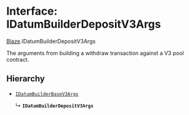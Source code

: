 # Interface: IDatumBuilderDepositV3Args

[Blaze](../modules/Blaze.md).IDatumBuilderDepositV3Args

The arguments from building a withdraw transaction against
a V3 pool contract.

## Hierarchy

- [`IDatumBuilderBaseV3Args`](Blaze.IDatumBuilderBaseV3Args.md)

  ↳ **`IDatumBuilderDepositV3Args`**
